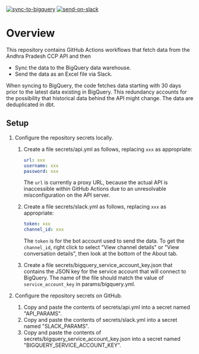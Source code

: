 [![sync-to-bigquery](https://github.com/NooraHealth/ap-ccp-cron/actions/workflows/sync-to-bigquery.yml/badge.svg)](https://github.com/NooraHealth/ap-ccp-cron/actions/workflows/sync-to-bigquery.yml)
[![send-on-slack](https://github.com/NooraHealth/ap-ccp-cron/actions/workflows/send-on-slack.yml/badge.svg)](https://github.com/NooraHealth/ap-ccp-cron/actions/workflows/send-on-slack.yml)

# Overview

This repository contains GitHub Actions workflows that fetch data from the Andhra Pradesh CCP API and then

- Sync the data to the BigQuery data warehouse.
- Send the data as an Excel file via Slack.

When syncing to BigQuery, the code fetches data starting with 30 days prior to the latest data existing in BigQuery. This redundancy accounts for the possibility that historical data behind the API might change. The data are deduplicated in dbt.

## Setup

1. Configure the repository secrets locally.
   1. Create a file secrets/api.yml as follows, replacing `xxx` as appropriate:

      ```yaml
      url: xxx
      username: xxx
      password: xxx
      ```
      The `url` is currently a proxy URL, because the actual API is inaccessible within GitHub Actions due to an unresolvable misconfiguration on the API server.
   2. Create a file secrets/slack.yml as follows, replacing `xxx` as appropriate:

      ```yaml
      token: xxx
      channel_id: xxx
      ```
      The `token` is for the bot account used to send the data. To get the `channel_id`, right click to select "View channel details" or "View conversation details", then look at the bottom of the About tab.
   3. Create a file secrets/bigquery_service_account_key.json that contains the JSON key for the service account that will connect to BigQuery. The name of the file should match the value of `service_account_key` in params/bigquery.yml.

2. Configure the repository secrets on GitHub.
   1. Copy and paste the contents of secrets/api.yml into a secret named "API_PARAMS".
   2. Copy and paste the contents of secrets/slack.yml into a secret named "SLACK_PARAMS".
   3. Copy and paste the contents of secrets/bigquery_service_account_key.json into a secret named "BIGQUERY_SERVICE_ACCOUNT_KEY".
